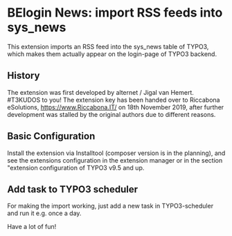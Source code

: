 # BElogin News: import RSS feeds into sys_news

This extension imports an RSS feed into the sys_news table of TYPO3,
which makes them actually appear on the login-page of TYPO3 backend.

## History

The extension was first developed by alternet / Jigal van Hemert. #T3KUDOS to you!
The extension key has been handed over to Riccabona eSolutions, https://www.Riccabona.IT/ on 18th November 2019,
after further development was stalled by the original authors due to different reasons.

## Basic Configuration

Install the extension via Installtool (composer version is in the planning), and see the extensions configuration in the extension manager
or in the section "extension configuration of TYPO3 v9.5 and up.

## Add task to TYPO3 scheduler

For making the import working, just add a new task in TYPO3-scheduler and run it e.g. once a day.



Have a lot of fun!
